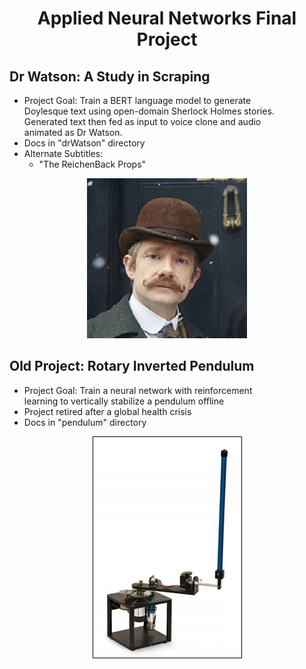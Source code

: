 <div align="center">

# Applied Neural Networks Final Project
<div align="left">

## Dr Watson: A Study in Scraping
* Project Goal: Train a BERT language model to generate \
Doylesque text using open-domain Sherlock Holmes stories. \
Generated text then fed as input to voice clone and audio \
animated as Dr Watson.
* Docs in "drWatson" directory
* Alternate Subtitles:
	* "The ReichenBack Props"
</div>

![Watson Default Image](drWatson/watson_graphic.png)

<div align="left">

## Old Project: Rotary Inverted Pendulum
* Project Goal: Train a neural network with reinforcement \
learning to vertically stabilize a pendulum offline
* Project retired after a global health crisis
* Docs in "pendulum" directory
</div>

![Rotary Inverted Pendulum](pendulum/pendulum_graphic.png)

</div>

<!-- https://help.smash.gg/en/articles/1987102-customizing-text-with-markdown -->